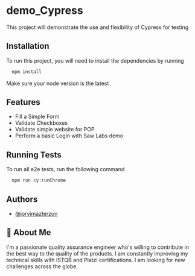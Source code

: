 # demo_Cypress

This project will demonstrate the use and flexibility of Cypress for testing

## Installation

To run this project, you will need to install the dependencies by running

```bash
  npm install
```

Make sure your node version is the latest

## Features

- Fill a Simple Form
- Validate Checkboxes
- Validate simple website for POP
- Perform a basic Login with Saw Labs demo

## Running Tests

To run all e2e tests, run the following command

```bash
  npm run cy:runChrome
```

## Authors

- [@joryimazterzon](https://github.com/joryimazterzon)

## 🚀 About Me

I'm a passionate quality assurance engineer who's willing to contribute in the best way to the quality of the products. I am constantly improving my technical skills with ISTQB and Platzi certifications.
I am looking for new challenges across the globe.
